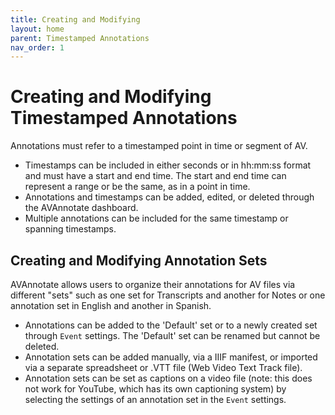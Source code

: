 ```yaml
---
title: Creating and Modifying
layout: home
parent: Timestamped Annotations
nav_order: 1
---
```

# Creating and Modifying Timestamped Annotations
Annotations must refer to a timestamped point in time or segment of AV. 
- Timestamps can be included in either seconds or in hh:mm:ss format and must have a start and end time. The start and end time can represent a range or be the same, as in a point in time.
- Annotations and timestamps can be added, edited, or deleted through the AVAnnotate dashboard.
- Multiple annotations can be included for the same timestamp or spanning timestamps.
   
## Creating and Modifying Annotation Sets
AVAnnotate allows users to organize their annotations for AV files via different "sets" such as one set for Transcripts and another for Notes or one annotation set in English and another in Spanish. 
- Annotations can be added to the 'Default' set or to a newly created set through `Event` settings. The 'Default' set can be renamed but cannot be deleted.
- Annotation sets can be added manually, via a IIIF manifest, or imported via a separate spreadsheet or .VTT file (Web Video Text Track file).
- Annotation sets can be set as captions on a video file (note: this does not work for YouTube, which has its own captioning system) by selecting the settings of an annotation set in the `Event` settings. 

